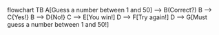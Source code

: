 flowchart TB
    A[Guess a number between 1 and 50] --> B(Correct?)
    B --> C{Yes!}
    B --> D{No!}
    C --> E[You win!]
    D --> F[Try again!]
    D --> G[Must guess a number between 1 and 50!]
